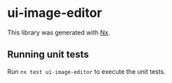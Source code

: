 # ui-image-editor

This library was generated with [Nx](https://nx.dev).

## Running unit tests

Run `nx test ui-image-editor` to execute the unit tests.
